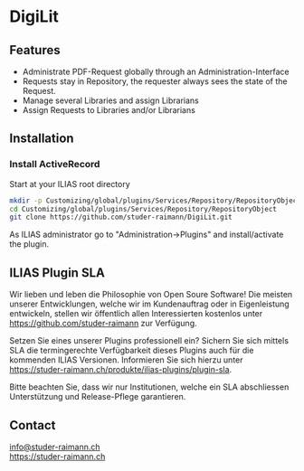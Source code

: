 # DigiLit
## Features

- Administrate PDF-Request globally through an Administration-Interface
- Requests stay in Repository, the requester always sees the state of the Request.
- Manage several Libraries and assign Librarians
- Assign Requests to Libraries and/or Librarians

## Installation
### Install ActiveRecord

Start at your ILIAS root directory  

```bash
mkdir -p Customizing/global/plugins/Services/Repository/RepositoryObject  
cd Customizing/global/plugins/Services/Repository/RepositoryObject
git clone https://github.com/studer-raimann/DigiLit.git  
```
  
As ILIAS administrator go to "Administration->Plugins" and install/activate the plugin.  

## ILIAS Plugin SLA

Wir lieben und leben die Philosophie von Open Soure Software! Die meisten unserer Entwicklungen, welche wir im Kundenauftrag oder in Eigenleistung entwickeln, stellen wir öffentlich allen Interessierten kostenlos unter https://github.com/studer-raimann zur Verfügung.

Setzen Sie eines unserer Plugins professionell ein? Sichern Sie sich mittels SLA die termingerechte Verfügbarkeit dieses Plugins auch für die kommenden ILIAS Versionen. Informieren Sie sich hierzu unter https://studer-raimann.ch/produkte/ilias-plugins/plugin-sla.

Bitte beachten Sie, dass wir nur Institutionen, welche ein SLA abschliessen Unterstützung und Release-Pflege garantieren.

## Contact
info@studer-raimann.ch  
https://studer-raimann.ch  
